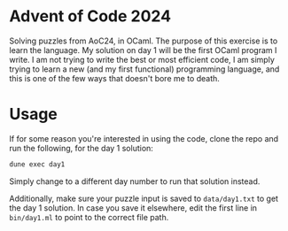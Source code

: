 # Advent of Code 2024

Solving puzzles from AoC24, in OCaml. The purpose of this exercise is to learn the language. My solution on day 1 will be the first OCaml program I write. I am not trying to write the best or most efficient code, I am simply trying to learn a new (and my first functional) programming language, and this is one of the few ways that doesn't bore me to death.

# Usage

If for some reason you're interested in using the code, clone the repo and run the following, for the day 1 solution:

```bash
dune exec day1
```

Simply change to a different day number to run that solution instead.

Additionally, make sure your puzzle input is saved to `data/day1.txt` to get the day 1 solution. In case you save it elsewhere, edit the first line in `bin/day1.ml` to point to the correct file path.
